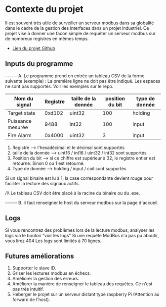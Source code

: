 # Contexte du projet

Il est souvent très utile de surveiller un serveur modbus dans sa globalité dans le cadre de la gestion des interfaces dans un projet industriel.
Ce projet vise à donner une facon simple de requêter un serveur modbus sur de nombreux registres en mêmes temps.

- [Lien du projet Github](https://github.com/Ivan69-tech/gotools)

## Inputs du programme

------ A. Le programme prend en entrée un tableau CSV de la forme suivante (exemple) :
La première ligne ne doit pas être indiqué. Les espaces ne sont pas supportés. Voir les exemples sur le repo.


| Nom du signal                       | Registre           | taille de la donnée | position du bit | type de donnée |
| ----------------------------------- | ------------------ | ------------------- | ----------------|----------------|
| Target state                        |        0xd102      |        uint32       |      100        |      holding   |
| Puissance mesurée                   |        9488        |        int32        |      100        |      input     |
| Fire Alarm                          |        0x4000      |        uint32       |      3          |      input     |


1. Registre --> l'hexadécimal et le décimal sont supportés
2. taille de la donnée --> uint16 / int16 / uint32 / int32 sont supportés
3. Position du bit --> si ce chiffre est supérieur à 32, le registre entier est retourné. Sinon 0 ou 1 est retourné.
4. Type de donnée --> holding / input / coil sont supportés

Si un signal binaire est lu à 1, la case correspondante devient rouge pour faciliter la lecture des signaux actifs.

/!\ Le tableau CSV doit être placé à la racine du binaire ou du .exe.

------ B. il faut renseigner le host du serveur modbus sur la page d'accueil.

## Logs

Si vous rencontrez des problèmes lors de la lecture modbus, analyser les logs via le bouton "voir les logs"
Si une requête ModBus n'a pas pu aboutir, vous lirez 404 
Les logs sont limités à 70 lignes.

## Futures améliorations

1. Supporter le slave ID.
2. Griser les lectures modbus en échecs.
3. Améliorer la gestion des erreurs.
4. Améliorer la manière de renseigner le tableau des requêtes. Ce n'est pas très intuitif.
5. Héberger le projet sur un serveur distant type raspberry Pi (Attention au forward de l'host).

